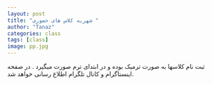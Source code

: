 ```yaml
---
layout: post
title: "شهریه کلاس های حضوری "
author: "Tanaz"
categories: class
tags: [class]
image: pp.jpg
---
```

ثبت نام کلاسها به صورت ترمیک بوده و در ابتدای ترم صورت میگیرد . در صفحه اینستاگرام و کانال تلگرام اطلاع رسانی خواهد شد.
